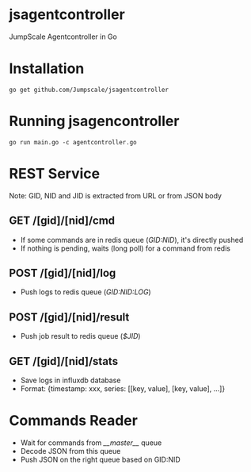 # jsagentcontroller
JumpScale Agentcontroller in Go

# Installation
```
go get github.com/Jumpscale/jsagentcontroller
```

# Running jsagencontroller
```
go run main.go -c agentcontroller.go
```

# REST Service
Note: GID, NID and JID is extracted from URL or from JSON body

## GET /[gid]/[nid]/cmd
* If some commands are in redis queue (*$GID:$NID*), it's directly pushed
* If nothing is pending, waits (long poll) for a command from redis

## POST /[gid]/[nid]/log
* Push logs to redis queue (*$GID:$NID:LOG*)

## POST /[gid]/[nid]/result
* Push job result to redis queue (*$JID*)

## GET /[gid]/[nid]/stats
* Save logs in influxdb database
* Format: {timestamp: xxx, series: [[key, value], [key, value], ...]}

# Commands Reader
* Wait for commands from *\_\_master\_\_* queue
* Decode JSON from this queue
* Push JSON on the right queue based on GID:NID
